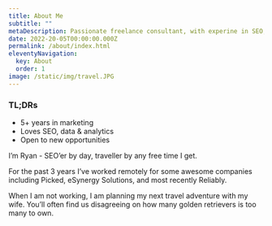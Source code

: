 ```yaml
---
title: About Me
subtitle: ""
metaDescription: Passionate freelance consultant, with experine in SEO, PPC, Google Ads and marketing automation. Find out more.
date: 2022-20-05T00:00:00.000Z
permalink: /about/index.html
eleventyNavigation:
  key: About
  order: 1
image: /static/img/travel.JPG
---
```


### TL;DRs
- 5+ years in marketing 
- Loves SEO, data & analytics 
- Open to new opportunities


I’m Ryan - SEO’er by day, traveller by any free time I get. 

For the past 3 years I’ve worked remotely for some awesome companies including Picked, eSynergy Solutions, and most recently Reliably. 

When I am not working, I am planning my next travel adventure with my wife. You’ll often find us disagreeing on how many golden retrievers is too many to own. 
